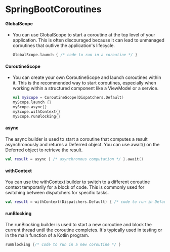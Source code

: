 # SpringBootCoroutines

#### GlobalScope

- You can use GlobalScope to start a coroutine at the top level of your application. This is often discouraged because
  it can lead to unmanaged coroutines that outlive the application's lifecycle.
    ```kotlin
    GlobalScope.launch { /* code to run in a coroutine */ }
    ```

#### CoroutineScope

- You can create your own CoroutineScope and launch coroutines within it. This is the recommended way to start
  coroutines,
  especially when working within a structured component like a ViewModel or a service.
    ```kotlin
    val myScope = CoroutineScope(Dispatchers.Default)
    myScope.launch {}
    myScope.async{}
    myScope.withContext{}
    myScope.runBlocking{}
    ```

#### async

The async builder is used to start a coroutine that computes a result asynchronously and returns a Deferred object. You
can use await() on the Deferred object to retrieve the result.

```kotlin
val result = async { /* asynchronous computation */ }.await()
```

#### withContext

You can use the withContext builder to switch to a different coroutine context temporarily for a block of code. This is
commonly used for switching between dispatchers for specific tasks.

```kotlin
val result = withContext(Dispatchers.Default) { /* code to run in Default dispatcher */ }
```

#### runBlocking
The runBlocking builder is used to start a new coroutine and block the current thread until the coroutine completes.
It's typically used in testing or in the main function of a Kotlin program.
```kotlin
runBlocking {/* code to run in a new coroutine */ }
```


